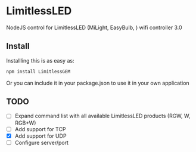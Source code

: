 LimitlessLED
============

NodeJS control for LimitlessLED (MiLight, EasyBulb, ) wifi controller 3.0

## Install

Installling this is as easy as:

```bash
npm install LimitlessGEM
```

Or you can include it in your package.json to use it in your own application

## TODO

- [ ] Expand command list with all available LimitlessLED products (RGW, W, RGB+W)
- [ ] Add support for TCP
- [x] Add support for UDP
- [ ] Configure server/port

